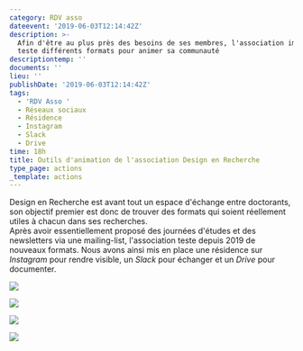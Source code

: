 ```yaml
---
category: RDV asso
dateevent: '2019-06-03T12:14:42Z'
description: >-
  Afin d'être au plus près des besoins de ses membres, l'association imagine et
  teste différents formats pour animer sa communauté
descriptiontemp: ''
documents: ''
lieu: ''
publishDate: '2019-06-03T12:14:42Z'
tags:
  - 'RDV Asso '
  - Réseaux sociaux
  - Résidence
  - Instagram
  - Slack
  - Drive
time: 18h
title: Outils d'animation de l'association Design en Recherche
type_page: actions
_template: actions
---
```


Design en Recherche est avant tout un espace d'échange entre doctorants, son objectif premier est donc de trouver des formats qui soient réellement utiles à chacun dans ses recherches.  
Après avoir essentiellement proposé des journées d'études et des newsletters via une mailing-list, l'association teste depuis 2019 de nouveaux formats. Nous avons ainsi mis en place une résidence sur _Instagram_ pour rendre visible, un _Slack_ pour échanger et un _Drive_ pour documenter.

![](/images/capture-d-ecran-2020-10-02-a-14-11-07.png)

![](/images/capture-d-ecran-2020-10-02-a-14-11-25.png)

![](/images/capture-d-ecran-2020-10-02-a-14-11-39.png)

![](/images/capture-d-ecran-2020-10-02-a-14-11-59.png)
